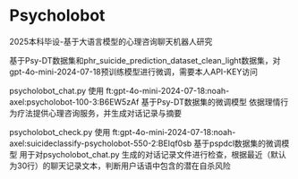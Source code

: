 # Psycholobot
2025本科毕设-基于大语言模型的心理咨询聊天机器人研究

基于Psy-DT数据集和phr_suicide_prediction_dataset_clean_light数据集，对gpt-4o-mini-2024-07-18预训练模型进行微调，需要本人API-KEY访问

psycholobot_chat.py 使用 ft:gpt-4o-mini-2024-07-18:noah-axel:psycholobot-100-3:B6EW5zAf 基于Psy-DT数据集的微调模型
依据理情行为疗法提供心理咨询服务，并生成对话记录与摘要

psycholobot_check.py 使用 ft:gpt-4o-mini-2024-07-18:noah-axel:suicideclassify-psycholobot-550-2:BEIqf0sb 基于pspdcl数据集的微调模型
用于对psycholobot_chat.py 生成的对话记录文件进行检查，根据最近（默认为30行）的聊天记录文本，判断用户话语中包含的潜在自杀风险
